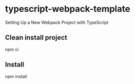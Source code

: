 # typescript-webpack-template

Setting Up a New Webpack Project with TypeScript

## Clean install project

npm ci

## Install

npm install


